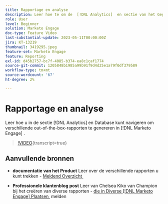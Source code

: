 ```yaml
---
title: Rapportage en analyse
description: Leer hoe te om de  [!DNL Analytics]  en sectie van het Gegevensbestand te navigeren om verschillende uit-van-de-doos rapporten in  [!DNL Marketo Engage] te trekken.
role: User
level: Beginner
solution: Marketo Engage
doc-type: Feature Video
last-substantial-update: 2023-05-11T00:00:00Z
jira: KT-13219
thumbnail: 3419295.jpeg
feature-set: Marketo Engage
feature: Reporting
exl-id: d45b2757-bc7f-4085-b374-ea8c1caf1774
source-git-commit: 1205848b1985a99b91f9d4d25e1a79f0df379589
workflow-type: tm+mt
source-wordcount: '67'
ht-degree: 2%

---
```


# Rapportage en analyse

Leer hoe u in de sectie [!DNL Analytics] en Database kunt navigeren om verschillende out-of-the-box-rapporten te genereren in [!DNL Marketo Engage] .

>[!VIDEO](https://video.tv.adobe.com/v/3446426/?learn=on&captions=dut){transcript=true}

## Aanvullende bronnen

* **documentatie van het Product**
Leer over de verschillende rapporten u kunt trekken - [&#x200B; Meldend Overzicht &#x200B;](https://experienceleague.adobe.com/docs/marketo/using/product-docs/reporting/reporting-overview.html?lang=nl-NL&sdid=M7K4SLTS&mv=email&mv2=instreml)

* **Professionele klantenblog post**
Leer van Chelsea Kiko van Champion bij het creëren van diverse rapporten - [&#x200B; die in Diverse  [!DNL Marketo Engage]  Plaatsen &#x200B;](https://nation.marketo.com/t5/product-blogs/how-marketo-champion-chelsea-kiko-reports-in-various-marketo/ba-p/242627) melden
